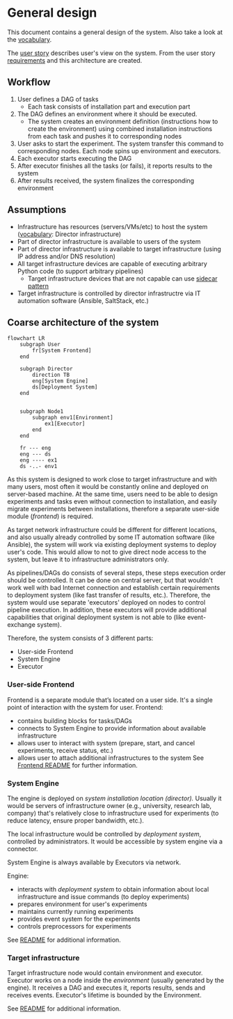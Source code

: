 # General design
This document contains a general design of the system. Also take a look at the [vocabulary](vocabulary.md).

The [user story](userstory.md) describes user's view on the system. From the user story [requirements](requirements.md) and this architecture are created.

## Workflow
1. User defines a DAG of tasks
    - Each task consists of installation part and execution part
2. The DAG defines an environment where it should be executed. 
	- The system creates an environment definition (instructions how to create the environment) using combined installation instructions from each task and pushes it to corresponding nodes
3. User asks to start the experiment. The system transfer this command to corresponding nodes. Each node spins up environment and executors.
4. Each executor starts executing the DAG
5. After executor finishes all the tasks (or fails), it reports results to the system
6. After results received, the system finalizes the corresponding environment

## Assumptions
- Infrastructure has resources (servers/VMs/etc) to host the system ([vocabulary](vocabulary.md): Director infrastructure)
- Part of director infrastructure is available to users of the system
- Part of director infrastructure is available to target infrastructure (using IP address and/or DNS resolution)
- All target infrastructure devices are capable of executing arbitrary Python code (to support arbitrary pipelines)
	- Target infrastructure devices that are not capable can use [sidecar pattern](https://docs.microsoft.com/en-us/azure/architecture/patterns/sidecar)
- Target infrastructure is controlled by director infrastructre via IT automation software (Ansible, SaltStack, etc.)

## Coarse architecture of the system
```mermaid
flowchart LR
	subgraph User
		fr[System Frontend]
	end
	
	subgraph Director
		direction TB
		eng[System Engine]
		ds[Deployment System]
	end
	
	
	subgraph Node1
		subgraph env1[Environment]
			ex1[Executor]
		end
	end
	
	fr --- eng
	eng --- ds
	eng ---- ex1
	ds -..- env1
```

As this system is designed to work close to target infrastructure and with many users, most often it would be constantly online and deployed on server-based machine. At the same time, users need to be able to design experiments and tasks even without connection to installation, and easily migrate experiments between installations, therefore a separate user-side module (*frontend*) is required.

As target network infrastructure could be different for different locations, and also usually already controlled by some IT automation software (like Ansible), the system will work via existing deployment systems to deploy user's code. This would allow to not to give direct node access to the system, but leave it to infrastructure administrators only.

As pipelines/DAGs do consists of several steps, these steps execution order should be controlled. It can be done on central server, but that wouldn't work well with bad Internet connection and establish certain requirements to deployment system (like fast transfer of results, etc.). Therefore, the system would use separate 'executors' deployed on nodes to control pipeline execution. In addition, these executors will provide additional capabilities that original deployment system is not able to (like event-exchange system).

Therefore, the system consists of 3 different parts:
- User-side Frontend
- System Engine
- Executor

### User-side Frontend
Frontend is a separate module that’s located on a user side. It's a single point of interaction with the system for user.
Frontend:
- contains building blocks for tasks/DAGs
- connects to System Engine to provide information about available infrastructure
- allows user to interact with system (prepare, start, and cancel experiments, receive status, etc.)
- allows user to attach additional infrastructures to the system
See [Frontend README](frontend/README.md) for further information.

### System Engine
The engine is deployed on *system installation location (director).* Usually it would be servers of infrastructure owner (e.g., university, research lab, company) that's relatively close to infrastructure used for experiments (to reduce latency, ensure proper bandwidth, etc.).

The local infrastructure would be controlled by *deployment system*, controlled by administrators. It would be accessible by system engine via a connector.

System Engine is always available by Executors via network.

Engine:
- interacts with *deployment system* to obtain information about local infrastructure and issue commands (to deploy experiments)
- prepares environment for user's experiments
- maintains currently running experiments
- provides event system for the experiments
- controls preprocessors for experiments

See [README](director/README.md) for additional information.

### Target infrastructure
Target infrastructure node would contain environment and executor. Executor works on a node inside the *environment* (usually generated by the engine). It receives a DAG and executes it, reports results, sends and receives events. Executor's lifetime is bounded by the Environment.

See [README](target/README.md) for additional information.
